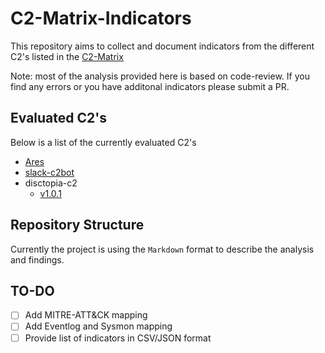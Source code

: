 # C2-Matrix-Indicators

This repository aims to collect and document indicators from the different C2's listed in the [C2-Matrix](https://www.thec2matrix.com/)

Note: most of the analysis provided here is based on code-review. If you find any errors or you have additonal indicators please submit a PR.

## Evaluated C2's

Below is a list of the currently evaluated C2's

- [Ares](https://github.com/sweetsoftware/Ares)
- [slack-c2bot](https://github.com/praetorian-inc/slack-c2bot)
- disctopia-c2
  - [v1.0.1](https://github.com/nasbench/C2-Matrix-Indicators/tree/main/disctopia-c2/1.0.1)

## Repository Structure

Currently the project is using the ``Markdown`` format to describe the analysis and findings.

## TO-DO

- [ ] Add MITRE-ATT&CK mapping
- [ ] Add Eventlog and Sysmon mapping
- [ ] Provide list of indicators in CSV/JSON format
